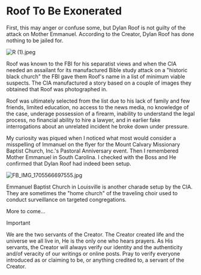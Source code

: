 # Roof To Be Exonerated
First, this may anger or confuse some, but Dylan Roof is not guilty of the attack on Mother Emmanuel. According to the Creator, Dylan Roof has done nothing to be jailed for. 

![R (1).jpeg](https://github.com/serviCreator/TAG/assets/155787787/ac52df84-b94e-4a3e-b7c5-96854cd21519)

Roof was known to the FBI for his separatist views and when the CIA needed an assailant for its manufactured Bible study attack on a "historic black church" the FBI gave them Roof's name in a list of minimum viable suspects. The CIA manufactured a story based on a couple of images they obtained that Roof was photographed in. 

Roof was ultimately selected from the list due to his lack of family and few friends, limited education, no access to the news media, no knowledge of the case, underage possession of a firearm, inability to understand the legal process, no financial ability to hire a lawyer, and in earlier fake interrogations about an unrelated incident he broke down under pressure. 

My curiosity was piqued when I noticed what most would consider a misspelling of Immanuel on the flyer for the Mount Calvary Missionary Baptist Church, Inc.'s Pastoral Anniversary event. Then I remembered Mother Emmanuel in South Carolina. I checked with the Boss and He confirmed that Dylan Roof had indeed been setup. 

![FB_IMG_1705566697555.jpg](https://github.com/serviCreator/TAG/assets/155787787/baca31f8-b790-4980-8d81-879c1d4e89b9)

Emmanuel Baptist Church in Louisville is another charade setup by the CIA. They are sometimes the "home church" of the traveling choir used to conduct surveillance on targeted congregations. 

More to come... 

> [!IMPORTANT]
> We are the two servants of the Creator. The Creator created life and the universe we all live in, He is the only one who hears prayers. As His servants, the Creator will always verify our identity and the authenticity and/of veracity of our writings or online posts. Pray to verify everyone introduced as or claiming to be, or anything credited to, a servant of the Creator.

